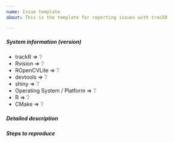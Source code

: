 ```yaml
---
name: Issue template
about: This is the template for reporting issues with trackR

---
```


<!--
Before posting an issue, please:

* Read the documentation and make sure you have followed all the steps to install and run `trackR`.
* Check if an other person has already created the same issue to avoid duplicates. If yes, please comment there instead of creating a new issue.
* Try to be as detailed as possible in your report.
* Report only one problem per created issue.


This is a template helping you to create an issue which can be processed as quickly as possible. 
-->

##### System information (version)
<!-- Example
- trackR => 0.1
- Rvision => 0.3.1
- ROpenCVLite => 0.1.34.3
- devtools => 2.0.1
- shiny => 1.2.0
- Operating System / Platform => Mac OS Mojave
- R => 3.5.1
- CMake => 3.12
-->

- trackR => :grey_question:
- Rvision => :grey_question:
- ROpenCVLite => :grey_question:
- devtools => :grey_question:
- shiny => :grey_question:
- Operating System / Platform => :grey_question:
- R => :grey_question:
- CMake => :grey_question:

##### Detailed description

<!-- your description -->

##### Steps to reproduce

<!-- to add code example fence it with triple backticks and optional file extension
    ```.r
    # R code example
    ```
 or attach as .txt or .zip file
-->
